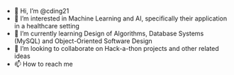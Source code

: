 - 👋 Hi, I’m @cding21
- 👀 I’m interested in Machine Learning and AI, specifically their application in a healthcare setting
- 🌱 I’m currently learning Design of Algorithms, Database Systems (MySQL) and Object-Oriented Software Design
- 💞️ I’m looking to collaborate on Hack-a-thon projects and other related ideas
- 📫 How to reach me 

<!---
cding21/cding21 is a ✨ special ✨ repository because its `README.md` (this file) appears on your GitHub profile.
You can click the Preview link to take a look at your changes.
--->
